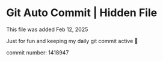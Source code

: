 # Git Auto Commit | Hidden File

This file was added Feb 12, 2025

Just for fun and keeping my daily git commit active 🤪

commit number: 1418947
